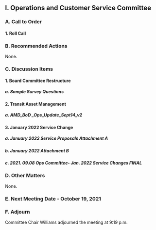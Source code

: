 ## I. Operations and Customer Service Committee

### A. Call to Order

#### 1. Roll Call

### B. Recommended Actions

None.

### C. Discussion Items

#### 1. Board Committee Restructure

##### a. Sample Survey Questions

#### 2. Transit Asset Management

##### a. AMD_BoD _Ops_Update_Sept14_v2

#### 3. January 2022 Service Change

##### a. January 2022 Service Proposals Attachment A

##### b. January 2022 Attachment B

##### c. 2021. 09.08 Ops Committee- Jan. 2022 Service Changes FINAL

### D. Other Matters

None.

### E. Next Meeting Date - October 19, 2021

### F. Adjourn

Committee Chair Williams adjourned the meeting at 9:19 p.m.